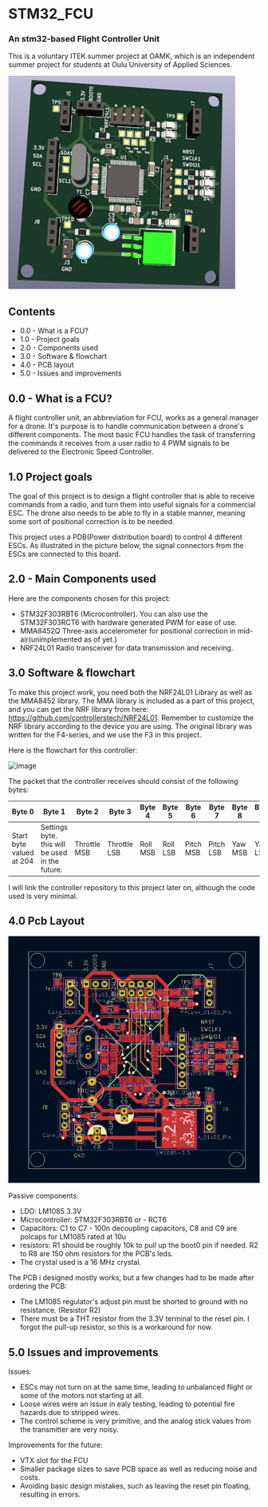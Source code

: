 # STM32_FCU
### An stm32-based Flight Controller Unit
This is a voluntary ITEK summer project at OAMK, which is an independent summer project for students at Oulu University of Applied Sciences.

![Image Alt Text](./pictures/Pcb.png)

## Contents
 - 0.0 - What is a FCU?
 - 1.0 - Project goals
 - 2.0 - Components used
 - 3.0 - Software & flowchart
 - 4.0 - PCB layout
 - 5.0 - Issues and improvements
   
## 0.0 - What is a FCU?
A flight controller unit, an abbreviation for FCU, works as a general manager for a drone.
It's purpose is to handle communication between a drone's different components. The most basic FCU handles the task of transferring the commands it receives from a user radio to 4 PWM signals to be delivered to the Electronic Speed Controller. 

## 1.0 Project goals
The goal of this project is to design a flight controller that is able to receive commands from a radio, and turn them into useful signals for a commercial ESC. The drone also needs to be able to fly in a stable manner, meaning some sort of positional correction is to be needed.

This project uses a PDB(Power distribution board) to control 4 different ESCs. As illustrated in the picture below, the signal connectors from the ESCs are connected to this board.

## 2.0 - Main Components used
Here are the components chosen for this project:
- STM32F303RBT6 (Microcontroller). You can also use the STM32F303RCT6 with hardware generated PWM for ease of use.
- MMA8452Q Three-axis accelerometer for positional correction in mid-air(unimplemented as of yet.)
- NRF24L01 Radio transceiver for data transmission and receiving.

## 3.0 Software & flowchart
To make this project work, you need both the NRF24L01 Library as well as the MMA8452 library. The MMA library is included as a part of this project, and you can get the NRF library from here: 
https://github.com/controllerstech/NRF24L01.
Remember to customize the NRF library according to the device you are using. The original library was written for the F4-series, and we use the F3 in this project.

Here is the flowchart for this controller: 

![image](https://github.com/constlo/STM32_FCU/assets/79052688/8fafa1a4-70f2-4ed6-8835-1e89906d903e)

The packet that the controller receives should consist of the following bytes:

| Byte 0  | Byte 1 | Byte 2 | Byte 3 | Byte 4 | Byte 5 | Byte 6 | Byte 7 | Byte 8 | Byte 9 | Byte 10 |
| ------- | ------- | ------- | ------- | ------- | ------- | ------- | ------- | ------- | ------- | ------- |
| Start byte valued at 204  | Settings byte. this will be used in the future. | Throttle MSB | Throttle LSB | Roll MSB | Roll LSB | Pitch MSB | Pitch LSB | Yaw MSB | Yaw LSB | End byte valued at 51. |

I will link the controller repository to this project later on, although the code used is very minimal.


## 4.0 Pcb Layout

![Image Alt Text](./pictures/Pcb_design.png)

Passive components:
- LDO: LM1085 3.3V
- Microcontroller: STM32F303RBT6 or - RCT6
- Capacitors: C1 to C7 - 100n decoupling capacitors, C8 and C9 are polcaps for LM1085 rated at 10u
- resistors: R1 should be roughly 10k to pull up the boot0 pin if needed. R2 to R8 are 150 ohm resistors for the PCB's leds.
- The crystal used is a 16 MHz crystal.

The PCB i designed mostly works, but a few changes had to be made after ordering the PCB:
- The LM1085 regulator's adjust pin must be shorted to ground with no resistance. (Resistor R2)
- There must be a THT resistor from the 3.3V terminal to the reset pin. I forgot the pull-up resistor, so this is a workaround for now.

## 5.0 Issues and improvements
Issues:
- ESCs may not turn on at the same time, 
leading to unbalanced flight or some of the motors not starting at all.
- Loose wires were an issue in ealy testing, leading to potential fire hazards due to stripped wires. 
- The control scheme is very primitive, and the analog stick values from the transmitter are very noisy.

Improvements for the future:
- VTX slot for the FCU
- Smaller package sizes to save PCB space as well as reducing noise and costs.
- Avoiding basic design mistakes, such as leaving the reset pin floating, resulting in errors.
